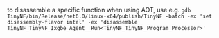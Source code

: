 to disassemble a specific function when using AOT, use e.g. `gdb TinyNF/bin/Release/net6.0/linux-x64/publish/TinyNF -batch -ex 'set disassembly-flavor intel' -ex 'disassemble TinyNF_TinyNF_Ixgbe_Agent__Run<TinyNF_TinyNF_Program_Processor>'`
